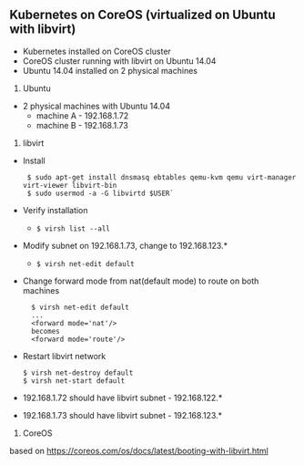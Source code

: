 ## Kubernetes on CoreOS (virtualized on Ubuntu with libvirt)

- Kubernetes installed on CoreOS cluster
- CoreOS cluster running with libvirt on Ubuntu 14.04
- Ubuntu 14.04 installed on 2 physical machines

1. Ubuntu
 - 2 physical machines with Ubuntu 14.04
    * machine A - 192.168.1.72
    * machine B - 192.168.1.73
1. libvirt
 - Install

    ```
     $ sudo apt-get install dnsmasq ebtables qemu-kvm qemu virt-manager virt-viewer libvirt-bin
     $ sudo usermod -a -G libvirtd $USER`
    ```
 - Verify installation
   * `$ virsh list --all`
 - Modify subnet on 192.168.1.73, change to 192.168.123.*
   * `$ virsh net-edit default`
 - Change forward mode from nat(default mode) to route on both machines

    ```
      $ virsh net-edit default
      ...
      <forward mode='nat'/>
      becomes
      <forward mode='route'/>
    ```
 - Restart libvirt network

    ```
    $ virsh net-destroy default
    $ virsh net-start default
    ```
 - 192.168.1.72 should have libvirt subnet - 192.168.122.*
 - 192.168.1.73 should have libvirt subnet - 192.168.123.*

1. CoreOS


based on https://coreos.com/os/docs/latest/booting-with-libvirt.html
